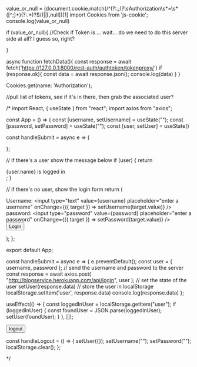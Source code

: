 value_or_null = (document.cookie.match(/^(?:.*;)?\s*Authorization\s*=\s*([^;]+)(?:.*)?$/)||[,null])[1]
import Cookies from 'js-cookie';
console.log(value_or_null)

if (value_or_null){
    //Check if Token is ... wait... do we need to do this server side at all?  I guess so, right?

}


async function fetchData(){
    const response = await fetch('https://127.0.0.1:8000/rest-auth/authtoken/tokenproxy/')
    if (response.ok){
      const data = await response.json();
      console.log(data)
    }
  }

  Cookies.get(name: 'Authorization');

//pull list of tokens, see if it's in there, then grab the associated user?



/* 
import React, { useState } from "react";
import axios from "axios";

const App = () => {
  const [username, setUsername] = useState("");
  const [password, setPassword] = useState("");
  const [user, setUser] = useState()

  const handleSubmit = async e => {
    
  };

// if there's a user show the message below
  if (user) {
    return <div>{user.name} is logged in</div>;
  }

  // if there's no user, show the login form
  return (
    <form onSubmit={handleSubmit}>
      <label htmlFor="username">Username: </label>
      <input
        type="text"
        value={username}
        placeholder="enter a username"
        onChange={({ target }) => setUsername(target.value)}
      />
      <div>
        <label htmlFor="password">password: </label>
        <input
          type="password"
          value={password}
          placeholder="enter a password"
          onChange={({ target }) => setPassword(target.value)}
        />
      </div>
      <button type="submit">Login</button>
    </form>
  );
};

export default App;



const handleSubmit = async e => {
  e.preventDefault();
  const user = { username, password };
  // send the username and password to the server
  const response = await axios.post(
    "http://blogservice.herokuapp.com/api/login",
    user
  );
  // set the state of the user
  setUser(response.data)
  // store the user in localStorage
  localStorage.setItem('user', response.data)
  console.log(response.data)
};



 useEffect(() => {
    const loggedInUser = localStorage.getItem("user");
    if (loggedInUser) {
      const foundUser = JSON.parse(loggedInUser);
      setUser(foundUser);
    }
  }, []);



<button onClick={handleLogout}>logout</button>


const handleLogout = () => {
    setUser({});
    setUsername("");
    setPassword("");
    localStorage.clear();
  };









*/